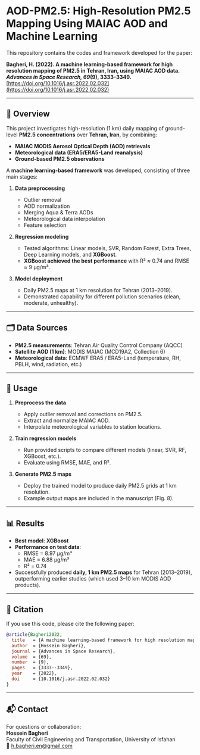 # AOD-PM2.5: High-Resolution PM2.5 Mapping Using MAIAC AOD and Machine Learning

This repository contains the codes and framework developed for the paper:  

**Bagheri, H. (2022). A machine learning-based framework for high resolution mapping of PM2.5 in Tehran, Iran, using MAIAC AOD data. *Advances in Space Research, 69*(9), 3333–3349.**  
[https://doi.org/10.1016/j.asr.2022.02.032](https://doi.org/10.1016/j.asr.2022.02.032)

---

## 📖 Overview

This project investigates high-resolution (1 km) daily mapping of ground-level **PM2.5 concentrations** over **Tehran, Iran**, by combining:

- **MAIAC MODIS Aerosol Optical Depth (AOD) retrievals**  
- **Meteorological data (ERA5/ERA5-Land reanalysis)**  
- **Ground-based PM2.5 observations**

A **machine learning-based framework** was developed, consisting of three main stages:

1. **Data preprocessing**  
   - Outlier removal  
   - AOD normalization  
   - Merging Aqua & Terra AODs  
   - Meteorological data interpolation  
   - Feature selection  

2. **Regression modeling**  
   - Tested algorithms: Linear models, SVR, Random Forest, Extra Trees, Deep Learning models, and **XGBoost**.  
   - **XGBoost achieved the best performance** with R² ≈ 0.74 and RMSE ≈ 9 μg/m³.  

3. **Model deployment**  
   - Daily PM2.5 maps at 1 km resolution for Tehran (2013–2019).  
   - Demonstrated capability for different pollution scenarios (clean, moderate, unhealthy).  

---

## 🗂 Data Sources

- **PM2.5 measurements**: Tehran Air Quality Control Company (AQCC)  
- **Satellite AOD (1 km)**: MODIS MAIAC (MCD19A2, Collection 6)  
- **Meteorological data**: ECMWF ERA5 / ERA5-Land (temperature, RH, PBLH, wind, radiation, etc.)  

---

## 🚀 Usage

1. **Preprocess the data**  
   - Apply outlier removal and corrections on PM2.5.  
   - Extract and normalize MAIAC AOD.  
   - Interpolate meteorological variables to station locations.  

2. **Train regression models**  
   - Run provided scripts to compare different models (linear, SVR, RF, XGBoost, etc.).  
   - Evaluate using RMSE, MAE, and R².  

3. **Generate PM2.5 maps**  
   - Deploy the trained model to produce daily PM2.5 grids at 1 km resolution.  
   - Example output maps are included in the manuscript (Fig. 8).  

---

## 📊 Results

- **Best model**: **XGBoost**  
- **Performance on test data**:  
  - RMSE = 8.97 μg/m³  
  - MAE = 6.88 μg/m³  
  - R² = 0.74  
- Successfully produced **daily, 1 km PM2.5 maps** for Tehran (2013–2019), outperforming earlier studies (which used 3–10 km MODIS AOD products).  

---

## 📌 Citation

If you use this code, please cite the following paper:

```bibtex
@article{Bagheri2022,
  title   = {A machine learning-based framework for high resolution mapping of PM2.5 in Tehran, Iran, using MAIAC AOD data},
  author  = {Hossein Bagheri},
  journal = {Advances in Space Research},
  volume  = {69},
  number  = {9},
  pages   = {3333--3349},
  year    = {2022},
  doi     = {10.1016/j.asr.2022.02.032}
}
```

---

## 📬 Contact

For questions or collaboration:  
**Hossein Bagheri**  
Faculty of Civil Engineering and Transportation, University of Isfahan  
📧 h.bagheri.en@gmail.com 
